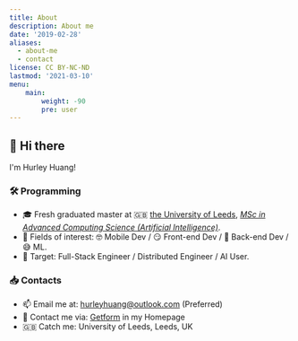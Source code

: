 ```yaml
---
title: About
description: About me
date: '2019-02-28'
aliases:
  - about-me
  - contact
license: CC BY-NC-ND
lastmod: '2021-03-10'
menu:
    main:
        weight: -90
        pre: user
---
```


## 👋 Hi there

I'm Hurley Huang!

### 🛠 Programming

* 🎓 Fresh graduated master at 🇬🇧 [the University of Leeds](https://www.leeds.ac.uk/), [*MSc in Advanced Computing Science (Artificial Intelligence)*](https://courses.leeds.ac.uk/i537/advanced-computer-science-artificial-intelligence-msc).
* 🔭 Fields of interest: 🤓 Mobile Dev / 😏 Front-end Dev / 🧐 Back-end Dev / 😅 ML.
* 🎯 Target: Full-Stack Engineer / Distributed Engineer / AI User.

### 📥 Contacts

* 📫 Email me at: [hurleyhuang@outlook.com](hurleyhuang@hotmail.com) (Preferred)
* 📨 Contact me via: [Getform](https://hurleywong.com/contact) in my Homepage
* 🇬🇧 Catch me: University of Leeds, Leeds, UK

